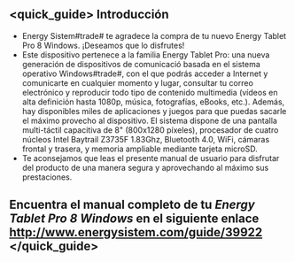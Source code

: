 ## <quick_guide> Introducción

* Energy Sistem#trade# te agradece la compra de tu nuevo Energy Tablet Pro 8 Windows. ¡Deseamos que lo disfrutes!
* Este dispositivo pertenece a la familia Energy Tablet Pro: una nueva generación de dispositivos de comunicació
basada en el sistema operativo Windows#trade#, con el que podrás acceder a Internet y comunicarte en cualquier
momento y lugar, consultar tu correo electrónico y reproducir todo tipo de contenido multimedia (vídeos en alta definición hasta 1080p, música, fotografías, eBooks, etc.).
Además, hay disponibles miles de aplicaciones y juegos para que puedas sacarle el máximo provecho al dispositivo.
El sistema dispone de una pantalla multi-táctil capacitiva de 8" (800x1280 píxeles), procesador de cuatro núcleos Intel Baytrail Z3735F 1.83Ghz, Bluetooth 4.0, WiFi, cámaras frontal y trasera, y memoria ampliable mediante tarjeta microSD.
* Te aconsejamos que leas el presente manual de usuario para disfrutar del producto de una manera segura y
aprovechando al máximo sus prestaciones.


## <unique> Encuentra el manual completo de tu *Energy Tablet Pro 8 Windows* en el siguiente enlace http://www.energysistem.com/guide/39922 </unique> </quick_guide>
